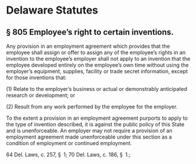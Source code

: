 # Delaware Statutes

## § 805 Employee’s right to certain inventions.

Any provision in an employment agreement which provides that the employee shall assign or offer to assign any of the employee’s rights in an invention to the employee’s employer shall not apply to an invention that the employee developed entirely on the employee’s own time without using the employer’s equipment, supplies, facility or trade secret information, except for those inventions that:

(1) Relate to the employer’s business or actual or demonstrably anticipated research or development; or

(2) Result from any work performed by the employee for the employer.

To the extent a provision in an employment agreement purports to apply to the type of invention described, it is against the public policy of this State and is unenforceable. An employer may not require a provision of an employment agreement made unenforceable under this section as a condition of employment or continued employment.

64 Del. Laws, c. 257, § 1; 70 Del. Laws, c. 186, § 1.;
